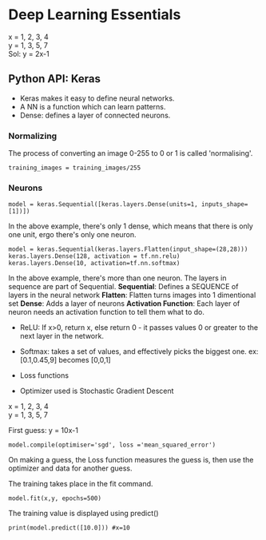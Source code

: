 # Deep Learning Essentials 

x = 1, 2, 3, 4  
y = 1, 3, 5, 7    
Sol: y = 2x-1   

## Python API: Keras
- Keras makes it easy to define neural networks. 
- A NN is a function which can learn patterns. 
- Dense: defines a layer of connected neurons. 

### Normalizing
The process of converting an image 0-255 to 0 or 1 is called 'normalising'.

```
training_images = training_images/255
```
### Neurons

```
model = keras.Sequential([keras.layers.Dense(units=1, inputs_shape=[1])])
```

In the above example, there's only 1 dense, which means that there is only one unit, ergo there's only one neuron. 

```
model = keras.Sequential(keras.layers.Flatten(input_shape=(28,28)))
keras.layers.Dense(128, activation = tf.nn.relu)
keras.layers.Dense(10, activation=tf.nn.softmax)
```
In the above example, there's more than one neuron. The layers in sequence are part of Sequential. 
__Sequential__: Defines a SEQUENCE of layers in the neural network
__Flatten__: Flatten turns images into 1 dimentional set
__Dense__: Adds a layer of neurons
__Activation Function__: Each layer of neuron needs an activation function to tell them what to do. 
- ReLU: If x>0, return x, else return 0 - it passes values 0 or greater to the next layer in the network. 
- Softmax: takes a set of values, and effectively picks the biggest one. ex: [0.1,0.45,9] becomes [0,0,1]

- Loss functions 
- Optimizer used is Stochastic Gradient Descent

x = 1, 2, 3, 4   
y = 1, 3, 5, 7    

First guess: y = 10x-1   

```
model.compile(optimiser='sgd', loss ='mean_squared_error')
```

On making a guess, the Loss function measures the guess is, then use the optimizer and data for another guess.  

The training takes place in the fit command. 
```
model.fit(x,y, epochs=500)
```
The training value is displayed using predict() 
```
print(model.predict([10.0])) #x=10
```


